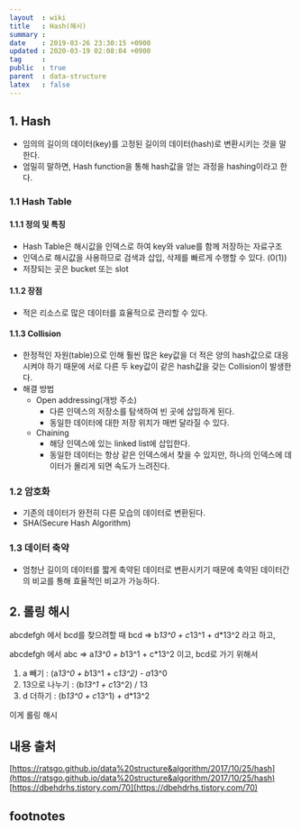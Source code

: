 ```yaml
---
layout  : wiki
title   : Hash(해시)
summary : 
date    : 2019-03-26 23:30:15 +0900
updated : 2020-03-19 02:08:04 +0900
tag     : 
public  : true
parent  : data-structure
latex   : false
---
```


## 1. Hash
- 임의의 길이의 데이터(key)를 고정된 길이의 데이터(hash)로 변환시키는 것을 말한다.
- 엄밀히 말하면, Hash function을 통해 hash값을 얻는 과정을 hashing이라고 한다.

### 1.1 Hash Table

#### 1.1.1 정의 및 특징
- Hash Table은 해시값을 인덱스로 하여 key와 value를 함께 저장하는 자료구조 
- 인덱스로 해시값을 사용하므로 검색과 삽입, 삭제를 빠르게 수행할 수 있다. (0(1))
- 저장되는 곳은 bucket 또는 slot

#### 1.1.2 장점
- 적은 리소스로 많은 데이터를 효율적으로 관리할 수 있다.

#### 1.1.3 Collision
- 한정적인 자원(table)으로 인해 훨씬 많은 key값을 더 적은 양의 hash값으로 대응시켜야 하기 때문에 서로 다른 두 key값이 같은 hash값을 갖는 Collision이 발생한다.
- 해결 방법
	- Open addressing(개방 주소)
		- 다른 인덱스의 저장소를 탐색하여 빈 곳에 삽입하게 된다.
		- 동일한 데이터에 대한 저장 위치가 매번 달라질 수 있다.
	- Chaining
		- 해당 인덱스에 있는 linked list에 삽입한다.
		- 동일한 데이터는 항상 같은 인덱스에서 찾을 수 있지만, 하나의 인덱스에 데이터가 몰리게 되면 속도가 느려진다.

### 1.2 암호화
- 기존의 데이터가 완전히 다른 모습의 데이터로 변환된다.
- SHA(Secure Hash Algorithm)

### 1.3 데이터 축약
- 엄청난 길이의 데이터를 짧게 축약된 데이터로 변환시키기 때문에 축약된 데이터간의 비교를 통해 효율적인 비교가 가능하다.


## 2. 롤링 해시

abcdefgh 에서 bcd를 찾으려할 때
bcd => b*13^0 + c*13^1 + d*13^2 라고 하고,

abcdefgh 에서 abc => a*13^0 + b*13^1 + c*13^2 이고,
bcd로 가기 위해서
1. a 빼기 : (a*13^0 + b*13^1 + c*13^2) - a*13^0
2. 13으로 나누기 : (b*13^1 + c*13^2) / 13
3. d 더하기 : (b*13^0 + c*13^1) + d*13^2

이게 롤링 해시

## 내용 출처
[https://ratsgo.github.io/data%20structure&algorithm/2017/10/25/hash](https://ratsgo.github.io/data%20structure&algorithm/2017/10/25/hash)   
[https://dbehdrhs.tistory.com/70](https://dbehdrhs.tistory.com/70)

## footnotes
[^1]: 연관배열 구조(associative array) : 키(key) 1개와 값(value) 1개가 1대1로 연관되어 있는 자료구조로, 키(key)를 이용하여 값(value)를 도출할 수 있다.

